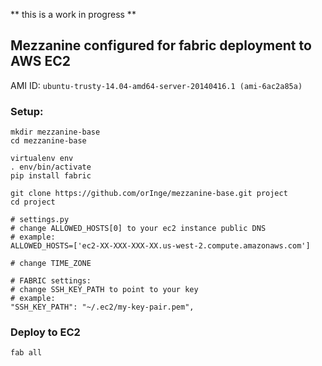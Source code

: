 ** this is a work in progress **

## Mezzanine configured for fabric deployment to AWS EC2

AMI ID: `ubuntu-trusty-14.04-amd64-server-20140416.1 (ami-6ac2a85a)`

### Setup:

    mkdir mezzanine-base
    cd mezzanine-base

    virtualenv env
    . env/bin/activate
    pip install fabric

    git clone https://github.com/orInge/mezzanine-base.git project
    cd project

    # settings.py
    # change ALLOWED_HOSTS[0] to your ec2 instance public DNS
    # example:
    ALLOWED_HOSTS=['ec2-XX-XXX-XXX-XX.us-west-2.compute.amazonaws.com']

    # change TIME_ZONE

    # FABRIC settings:
    # change SSH_KEY_PATH to point to your key
    # example: 
    "SSH_KEY_PATH": "~/.ec2/my-key-pair.pem",


### Deploy to EC2

    fab all
